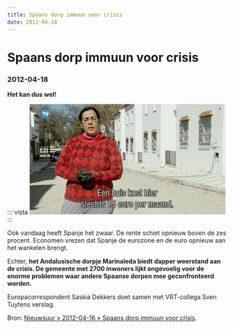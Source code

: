 ```yaml
---
title: Spaans dorp immuun voor crisis
date: 2012-04-18
---
```


# Spaans dorp immuun voor crisis
### 2012-04-18

**Het kan dus wel!**

::: vista
<img src="een-huis-kost-hier-15-euro-per-maand.png">
:::

Ook vandaag heeft Spanje het zwaar. De rente schiet opnieuw boven de zes procent. Economen vrezen dat Spanje de eurozone en de euro opnieuw aan het wankelen brengt.

Echter, **het Andalusische dorpje Marinaleda biedt dapper weerstand aan de crisis. De gemeente met 2700 inwoners lijkt ongevoelig voor de enorme problemen waar andere Spaanse dorpen mee geconfronteerd worden.**

Europacorrespondent Saskia Dekkers doet samen met VRT-collega Sven Tuytens verslag.

Bron: [Nieuwsuur » 2012-04-16 » Spaans dorp immuun voor crisis](http://nieuwsuur.nl/video/363144-spaans-dorp-immuun-voor-crisis.html).